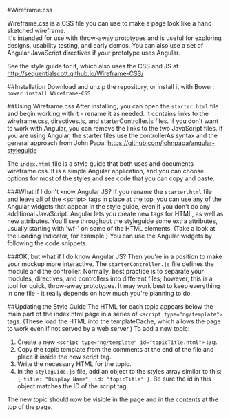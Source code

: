 #Wireframe.css

Wireframe.css is a CSS file you can use to make a page look like a hand sketched wireframe.  
It's intended for use with throw-away prototypes and is useful for exploring designs, usability 
testing, and early demos.  You can also use a set of Angular JavaScript directives if your prototype uses Angular.

See the style guide for it, which also uses the CSS and JS at http://sequentialscott.github.io/Wireframe-CSS/

##Installation
Download and unzip the repository, or install it with Bower: `bower install Wireframe-CSS`


##Using Wireframe.css
After installing, you can open the `starter.html` file and begin working with it - rename it as needed.  It contains 
links to the wireframe.css, directives.js, and starterController.js files.  If you don't want to work with Angular, you
can remove the links to the two JavaScript files.  If you are using Angular, the starter files use the controllerAs 
syntax and the general approach from John Papa: https://github.com/johnpapa/angular-styleguide

The `index.html` file is a style guide that both uses and documents wireframe.css. It is a simple Angular application, 
and you can choose options for most of the styles and see code that you can copy and paste.

###What if I don't know Angular JS?
If you rename the `starter.html` file and leave all of the &lt;script&gt; tags in place at the top,  you can use
any of the Angular widgets that appear in the style guide, even if you don't do any additional JavaScript.  Angular lets 
you create new tags for HTML, as well as new attributes.  You'll see throughout the styleguide some extra attributes,
usually starting with 'wf-' on some of the HTML elements.  (Take a look at the Loading Indicator, for example.)  You
can use the Angular widgets by following the code snippets.

###OK, but what if I do know Angular JS?
Then you're in a position to make your mockup more interactive.  The `starterController.js` file defines the module and 
the controller.  Normally, best practice is to separate your modules, directives, and controllers into different files;
however, this is a tool for quick, throw-away prototypes.  It may work best to keep everything in one file - it really
depends on how much you're planning to do.


##Updating the Style Guide
The HTML for each topic appears below the main part of the index.html page in a series of `<script type="ng/template">` tags.  (These load 
the HTML into the templateCache, which allows the page to work even if not served by a web server.)  To add a new topic:

1. Create a new `<script type="ng/template" id="topicTitle.html">` tag.
2. Copy the topic template from the comments at the end of the file and place it inside the new script tag.
3. Write the necessary HTML for the topic.
4. In the `styleguide.js` file, add an object to the styles array similar to this: `{ title: "Display Name", id: "topicTitle" }`. Be sure the id in this object matches the ID of the script tag.

The new topic should now be visible in the page and in the contents at the top of the page.